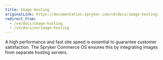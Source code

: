 ```yaml
---
title: Image Hosting
originalLink: https://documentation.spryker.com/v4/docs/image-hosting
redirect_from:
  - /v4/docs/image-hosting
  - /v4/docs/en/image-hosting
---
```


A high performance and fast site speed is essential to guarantee customer satisfaction. The Spryker Commerce OS ensures this by integrating images from separate hosting servers.
